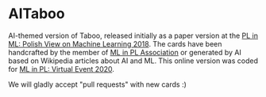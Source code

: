 # AITaboo

AI-themed version of Taboo, released initially as a paper version at the [PL in ML: Polish View on Machine Learning 2018](https://conference2018.mlinpl.org).
The cards have been handcrafted by the member of [ML in PL Association](https://mlinpl.org) or generated by AI based on Wikipedia articles about AI and ML.
This online version was coded for [ML in PL: Virtual Event 2020](https://virtual-event.mlinpl.org).

We will gladly accept "pull requests" with new cards :)